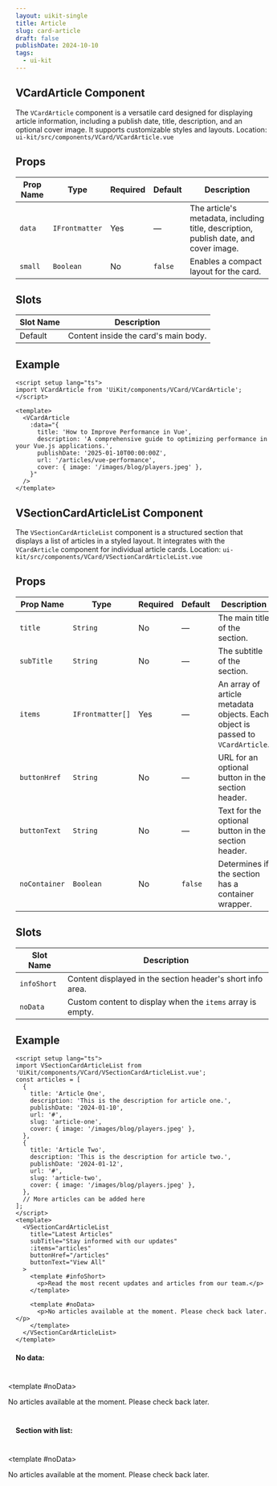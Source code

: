 ```yaml
---
layout: uikit-single
title: Article
slug: card-article
draft: false
publishDate: 2024-10-10
tags:
  - ui-kit
---
```


## VCardArticle Component
The `VCardArticle` component is a versatile card designed for displaying article information, including a publish date, title, description, and an optional cover image. It supports customizable styles and layouts.
Location: `ui-kit/src/components/VCard/VCardArticle.vue`

## Props
| Prop Name   | Type               | Required | Default | Description                                                             |
|-------------|--------------------|----------|---------|-------------------------------------------------------------------------|
| `data`      | `IFrontmatter`     | Yes      | —       | The article's metadata, including title, description, publish date, and cover image. |
| `small`     | `Boolean`          | No       | `false` | Enables a compact layout for the card.                                 |

## Slots
| Slot Name | Description                                      |
|-----------|--------------------------------------------------|
| Default   | Content inside the card's main body.            |

## Example
```vue
<script setup lang="ts">
import VCardArticle from 'UiKit/components/VCard/VCardArticle';
</script>

<template>
  <VCardArticle
    :data="{
      title: 'How to Improve Performance in Vue',
      description: 'A comprehensive guide to optimizing performance in your Vue.js applications.',
      publishDate: '2025-01-10T00:00:00Z',
      url: '/articles/vue-performance',
      cover: { image: '/images/blog/players.jpeg' },
    }"
  />
</template>
```

<script setup lang="ts">
import VCardArticle from 'UiKit/components/VCard/VCardArticle.vue';
import VSectionCardArticleList from 'UiKit/components/VCard/VSectionCardArticleList.vue';

const articles = [
  {
    title: 'Article One',
    description: 'This is the description for article one.',
    publishDate: '2024-01-10',
    url: '#',
    slug: 'article-one',
    cover: { image: '/images/blog/players.jpeg' },
  },
  {
    title: 'Article Two',
    description: 'This is the description for article two.',
    publishDate: '2024-01-12',
    url: '#',
    slug: 'article-two',
    cover: { image: '/images/blog/players.jpeg' },
  },
  // More articles can be added here
];
</script>

<VCardArticle
    :data="{
      title: 'How to Improve Performance in Vue',
      description: 'A comprehensive guide to optimizing performance in your Vue.js applications.',
      publishDate: '2025-01-10T00:00:00Z',
      url: '#',
      cover: { image: '/images/blog/players.jpeg' },
    }"
/>

## VSectionCardArticleList Component
The `VSectionCardArticleList` component is a structured section that displays a list of articles in a styled layout. It integrates with the `VCardArticle` component for individual article cards. Location: `ui-kit/src/components/VCard/VSectionCardArticleList.vue`

## Props
| Prop Name    | Type                   | Required | Default | Description                                                                 |
|--------------|------------------------|----------|---------|-----------------------------------------------------------------------------|
| `title`      | `String`               | No       | —       | The main title of the section.                                             |
| `subTitle`   | `String`               | No       | —       | The subtitle of the section.                                               |
| `items`      | `IFrontmatter[]`       | Yes      | —       | An array of article metadata objects. Each object is passed to `VCardArticle`. |
| `buttonHref` | `String`               | No       | —       | URL for an optional button in the section header.                          |
| `buttonText` | `String`               | No       | —       | Text for the optional button in the section header.                        |
| `noContainer`| `Boolean`              | No       | `false` | Determines if the section has a container wrapper.                         |


## Slots
| Slot Name    | Description                                     |
|--------------|-------------------------------------------------|
| `infoShort`  | Content displayed in the section header's short info area. |
| `noData`     | Custom content to display when the `items` array is empty. |


## Example
```vue
<script setup lang="ts">
import VSectionCardArticleList from 'UiKit/components/VCard/VSectionCardArticleList.vue';
const articles = [
  {
    title: 'Article One',
    description: 'This is the description for article one.',
    publishDate: '2024-01-10',
    url: '#',
    slug: 'article-one',
    cover: { image: '/images/blog/players.jpeg' },
  },
  {
    title: 'Article Two',
    description: 'This is the description for article two.',
    publishDate: '2024-01-12',
    url: '#',
    slug: 'article-two',
    cover: { image: '/images/blog/players.jpeg' },
  },
  // More articles can be added here
];
</script>
<template>
  <VSectionCardArticleList
    title="Latest Articles"
    subTitle="Stay informed with our updates"
    :items="articles"
    buttonHref="/articles"
    buttonText="View All"
  >
    <template #infoShort>
      <p>Read the most recent updates and articles from our team.</p>
    </template>

    <template #noData>
      <p>No articles available at the moment. Please check back later.</p>
    </template>
  </VSectionCardArticleList>
</template>
```

#### No data:
<div style="margin: 40px -15px;">
<VSectionCardArticleList
    title="Latest Articles"
    subTitle="Stay informed with our updates"
    :items="[]"
    buttonHref="/articles"
    buttonText="View All"
>

  <template #noData>
      <p>No articles available at the moment. Please check back later.</p>
  </template>
</VSectionCardArticleList>
</div>

#### Section with list:
<div style="margin: 40px -15px;">
<VSectionCardArticleList
    title="Latest Articles"
    subTitle="Stay informed with our updates"
    :items="articles"
    buttonHref="/articles"
    buttonText="View All"
>

  <template #noData>
      <p>No articles available at the moment. Please check back later.</p>
  </template>
</VSectionCardArticleList>
</div>
